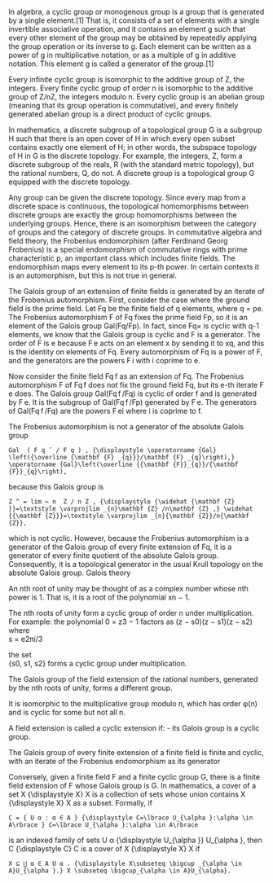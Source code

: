 In algebra, a cyclic group or monogenous group is a group that is generated by a single element.[1] That is, it consists of a set of elements with a single invertible associative operation, and it contains an element g such that every other element of the group may be obtained by repeatedly applying the group operation or its inverse to g. Each element can be written as a power of g in multiplicative notation, or as a multiple of g in additive notation. This element g is called a generator of the group.[1]


Every infinite cyclic group is isomorphic to the additive group of Z, the integers. Every finite cyclic group of order n is isomorphic to the additive group of Z/nZ, the integers modulo n. Every cyclic group is an abelian group (meaning that its group operation is commutative), and every finitely generated abelian group is a direct product of cyclic groups.


In mathematics, a discrete subgroup of a topological group G is a subgroup H such that there is an open cover of H in which every open subset contains exactly one element of H; in other words, the subspace topology of H in G is the discrete topology. For example, the integers, Z, form a discrete subgroup of the reals, R (with the standard metric topology), but the rational numbers, Q, do not. A discrete group is a topological group G equipped with the discrete topology.

Any group can be given the discrete topology. Since every map from a discrete space is continuous, the topological homomorphisms between discrete groups are exactly the group homomorphisms between the underlying groups. Hence, there is an isomorphism between the category of groups and the category of discrete groups. 
In commutative algebra and field theory, the Frobenius endomorphism (after Ferdinand Georg Frobenius) is a special endomorphism of commutative rings with prime characteristic p, an important class which includes finite fields. The endomorphism maps every element to its p-th power. In certain contexts it is an automorphism, but this is not true in general.

The Galois group of an extension of finite fields is generated by an iterate of the Frobenius automorphism. First, consider the case where the ground field is the prime field. Let Fq be the finite field of q elements, where q = pe. The Frobenius automorphism F of Fq fixes the prime field Fp, so it is an element of the Galois group Gal(Fq/Fp). In fact, since Fq× is cyclic with q-1 elements, we know that the Galois group is cyclic and F is a generator. The order of F is e because F e acts on an element x by sending it to xq, and this is the identity on elements of Fq. Every automorphism of Fq is a power of F, and the generators are the powers F i with i coprime to e.

Now consider the finite field Fq f as an extension of Fq. The Frobenius automorphism F of Fq f does not fix the ground field Fq, but its e-th iterate F e does. The Galois group Gal(Fq f /Fq) is cyclic of order f and is generated by F e. It is the subgroup of Gal(Fq f /Fp) generated by F e. The generators of Gal(Fq f /Fq) are the powers F ei where i is coprime to f.

The Frobenius automorphism is not a generator of the absolute Galois group

    Gal ⁡ ( F q ¯ / F q ) , {\displaystyle \operatorname {Gal} \left({\overline {\mathbf {F} _{q}}}/\mathbf {F} _{q}\right),} \operatorname {Gal}\left(\overline {{\mathbf {F}}_{q}}/{\mathbf {F}}_{q}\right),

because this Galois group is

    Z ^ = lim ← n ⁡ Z / n Z , {\displaystyle {\widehat {\mathbf {Z} }}=\textstyle \varprojlim _{n}\mathbf {Z} /n\mathbf {Z} ,} \widehat {{\mathbf {Z}}}=\textstyle \varprojlim _{n}{\mathbf {Z}}/n{\mathbf {Z}},

which is not cyclic. However, because the Frobenius automorphism is a generator of the Galois group of every finite extension of Fq, it is a generator of every finite quotient of the absolute Galois group. Consequently, it is a topological generator in the usual Krull topology on the absolute Galois group.
Galois theory

An nth root of unity may be thought of as a complex number whose nth power is 1. 
That is, it is a root of the polynomial xn − 1. 

The nth roots of unity form a cyclic group of order n under multiplication. 
For example: 
the polynomial 
		0 = z3 − 1 
factors as 
		(z − s0)(z − s1)(z − s2)
where	
		s = e2πi/3
		
the set		
		{s0, s1, s2} 
forms a cyclic group under multiplication. 

The Galois group of the field extension of the rational numbers, generated by the nth roots of unity, forms a different group. 

It is isomorphic to the multiplicative group modulo n, which has order φ(n) and is cyclic for some but not all n.

A field extension is called a cyclic extension if:
	- its Galois group is a cyclic group. 

The Galois group of every finite extension 
of a finite field 
is finite and cyclic, 
with an iterate of the Frobenius endomorphism as its generator

Conversely, given a finite field F and a finite cyclic group G, there is a finite field extension of F whose Galois group is G.
In mathematics, a cover of a set X {\displaystyle X} X is a collection of sets whose union contains X {\displaystyle X} X as a subset. Formally, if

    C = { U α : α ∈ A } {\displaystyle C=\lbrace U_{\alpha }:\alpha \in A\rbrace } C=\lbrace U_{\alpha }:\alpha \in A\rbrace 

is an indexed family of sets U α {\displaystyle U_{\alpha }} U_{\alpha }, then C {\displaystyle C} C is a cover of X {\displaystyle X} X if

    X ⊆ ⋃ α ∈ A U α . {\displaystyle X\subseteq \bigcup _{\alpha \in A}U_{\alpha }.} X \subseteq \bigcup_{\alpha \in A}U_{\alpha}. 
